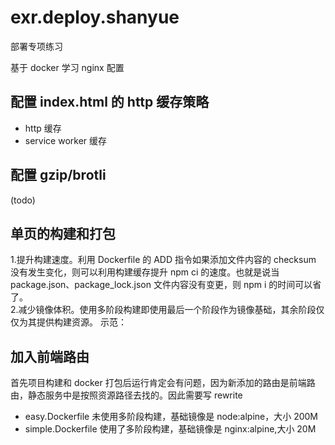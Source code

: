# exr.deploy.shanyue

部署专项练习

基于 docker 学习 nginx 配置

## 配置 index.html 的 http 缓存策略

- http 缓存
- service worker 缓存

## 配置 gzip/brotli

(todo)

## 单页的构建和打包

1.提升构建速度。利用 Dockerfile 的 ADD 指令如果添加文件内容的 checksum 没有发生变化，则可以利用构建缓存提升 npm ci 的速度。也就是说当 package.json、package_lock.json 文件内容没有变更，则 npm i 的时间可以省了。  
2.减少镜像体积。使用多阶段构建即使用最后一个阶段作为镜像基础，其余阶段仅仅为其提供构建资源。
示范：

## 加入前端路由

首先项目构建和 docker 打包后运行肯定会有问题，因为新添加的路由是前端路由，静态服务中是按照资源路径去找的。因此需要写 rewrite

- easy.Dockerfile 未使用多阶段构建，基础镜像是 node:alpine，大小 200M
- simple.Dockerfile 使用了多阶段构建，基础镜像是 nginx:alpine,大小 20M
